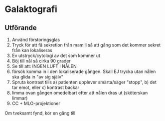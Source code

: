# Galaktografi

## Utförande

1. Använd förstoringsglas
1. Tryck för att få sekretion från mamill så att gång som det kommer sekret från kan lokaliseras
1. Ev utstryck/cytologi av det som kommer ut
1. Böj till nål så cirka 90 grader
1. Se till att: INGEN LUFT I NÅLEN
1. försök komma in i den lokaliserade gången. Skall EJ trycka utan nålen ska glida in "av sig själv"
1. Spruta kontrast tills a) patienten upplever smärta/säger "stopp", b) det tar emot, eller c) kontrast backar
1. limma ovan gången omedelbart efter att nålen dras ut (sköterskan limmar)
1. CC + MLO-projektioner

Om tveksamt fynd, kör en gång till

